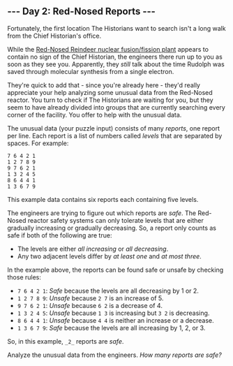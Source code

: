 ## --- Day 2: Red-Nosed Reports ---

Fortunately, the first location The Historians want to search isn't a long walk
from the Chief Historian's office.

While
the  [Red-Nosed Reindeer nuclear fusion/fission plant](https://adventofcode.com/2015/day/19)
appears to contain no sign of the Chief Historian, the engineers there run up to
you as soon as they see you. Apparently, they  _still_  talk about the time
Rudolph was saved through molecular synthesis from a single electron.

They're quick to add that - since you're already here - they'd really appreciate
your help analyzing some unusual data from the Red-Nosed reactor. You turn to
check if The Historians are waiting for you, but they seem to have already
divided into groups that are currently searching every corner of the facility.
You offer to help with the unusual data.

The unusual data (your puzzle input) consists of many  _reports_, one report per
line. Each report is a list of numbers called  _levels_  that are separated by
spaces. For example:

```
7 6 4 2 1
1 2 7 8 9
9 7 6 2 1
1 3 2 4 5
8 6 4 4 1
1 3 6 7 9

```

This example data contains six reports each containing five levels.

The engineers are trying to figure out which reports are  _safe_. The Red-Nosed
reactor safety systems can only tolerate levels that are either gradually
increasing or gradually decreasing. So, a report only counts as safe if both of
the following are true:

- The levels are either  _all increasing_  or  _all decreasing_.
- Any two adjacent levels differ by  _at least one_  and  _at most three_.

In the example above, the reports can be found safe or unsafe by checking those
rules:

- `7 6 4 2 1`:  _Safe_  because the levels are all decreasing by 1 or 2.
- `1 2 7 8 9`:  _Unsafe_  because  `2 7`  is an increase of 5.
- `9 7 6 2 1`:  _Unsafe_  because  `6 2`  is a decrease of 4.
- `1 3 2 4 5`:  _Unsafe_  because  `1 3`  is increasing but  `3 2`  is
  decreasing.
- `8 6 4 4 1`:  _Unsafe_  because  `4 4`  is neither an increase or a decrease.
- `1 3 6 7 9`:  _Safe_  because the levels are all increasing by 1, 2, or 3.

So, in this example,  `_2_`  reports are  _safe_.

Analyze the unusual data from the engineers.  _How many reports are safe?_
